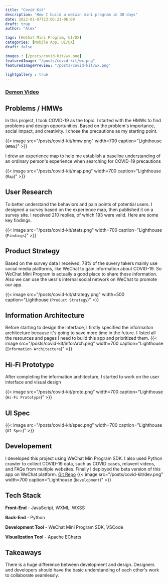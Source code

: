 ```yaml
---
title: "Covid Kit"
description: "How I build a weixin mini program in 30 days"
date: 2022-01-07T23:06:21-06:00
draft: true
author: "Alex"

tags: [WeChat Mini Program, UI/UX]
categories: [Mobile App, UI/UX]
draft: false 

images : [/posts/covid-kit/wx.png]
featuredImage: "/posts/covid-kit/wx.png"
featuredImagePreview: "/posts/covid-kit/wx.png"

lightgallery : true
---
```


<!--more-->


### [Demon Video]( https://www.youtube.com/watch?v=UY41zKFrZkg&ab_channel=JilieZeng)

## Problems / HMWs

In this project, I took COVID-19 as the topic. I started with the HMWs to find problems and design opportunities. Based on the problem's importance, social impact, and creativity. I chose the precautions as my starting point.

{{< image src="/posts/covid-kit/hmw.png" width=700 caption="Lighthouse (`HMWs`)" >}}

I drew an experience map to help me establish a baseline understanding of an ordinary person's experience when searching for COVID-19 precautions

{{< image src="/posts/covid-kit/map.png" width=700 caption="Lighthouse (`Map`)" >}}

## User Research

To better understand the behaviors and pain points of potential users. I designed a survey based on the experience map, then published it on a survey site. I received 210 replies, of which 193 were valid. Here are some key findings.

{{< image src="/posts/covid-kit/stats.png" width=700 caption="Lighthouse (`Findings`)" >}}

## Product Strategy

Based on the survey data I received, 78% of the suvery takers mainly use social media platforms, like WeChat to gain information about COVID-19. So WeChat Mini Program is actually a good place to share these information. Also we can use the uesr's internal social network on WeChat to promote our app.

{{< image src="/posts/covid-kit/strategy.png" width=500 caption="Lighthouse (`Product Strategy`)" >}}

## Information Architecture
Before starting to design the interface, I firstly specified the informaiton architecture because it's going to save more time in the future. I listed all the resources and pages I need to build this app and prioritized them. 
{{< image src="/posts/covid-kit/inforArch.png" width=700 caption="Lighthouse (`Information Architecture`)" >}}

## Hi-Fi Prototype
After completing the information architecture, I started to work on the user interface and visual design

{{< image src="/posts/covid-kit/proto.png" width=700 caption="Lighthouse (`Hi-Fi Prototype`)" >}}

## UI Spec

{{< image src="/posts/covid-kit/spec.png" width=700 caption="Lighthouse (`UI Spec`)" >}}

## Developement

I developed this project using WeChat Min Program SDK. I also used Python crawler to collect COVID-19 data, such as COVID cases, relavent videos, and FAQs from multiple websites. Finally I deployed the beta version of this app on WeChat platform.
[Git Repo](https://github.com/zengjilie/wechat-mini-program) 
{{< image src="/posts/covid-kit/dev.png" width=700 caption="Lighthouse (`Development`)" >}}


## Tech Stack
**Front-End** - JavaScript, WXML, WXSS

**Back-End** - Python

**Development Tool** - WeChat Mini Program SDK, VSCode

**Visualization Tool** - Apache ECharts

## Takeaways

There is a huge difference between development and design. Designers and developers should have the basic understanding of each other's work to collaborate seamlessly.



